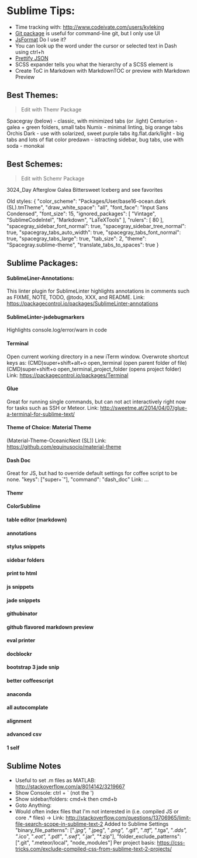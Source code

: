 # Sublime Tips:
- Time tracking with: http://www.codeivate.com/users/kyleking
- [Git package](https://github.com/kemayo/sublime-text-git/wiki) is useful for command-line git, but I only use UI
- [JsFormat](https://sublime.wbond.net/packages/JsFormat) Do I use it?
- You can look up the word under the cursor or selected text in Dash using ctrl+h
- [Prettify JSON](https://github.com/dzhibas/SublimePrettyJson)
- SCSS expander tells you what the hierarchy of a SCSS element is
- Create ToC in Markdown with Markdown​TOC or preview with Markdown​ Preview

## Best Themes:
> Edit with Themr Package

Spacegray (below) - classic, with minimized tabs (or .light)
Centurion - galea + green folders, small tabs
Numix - minimal linting, big orange tabs
Orchis Dark - use with solarized, sweet purple tabs
itg.flat.dark/light - big tabs and lots of flat color
predawn - istracting sidebar, bug tabs, use with soda - monokai

## Best Schemes:
> Edit with Schemr Package

3024_Day
Afterglow
Galea
Bittersweet
Iceberg
and see favorites

Old styles:
{
    "color_scheme": "Packages/User/base16-ocean.dark (SL).tmTheme",
    "draw_white_space": "all",
    "font_face": "Input Sans Condensed",
    "font_size": 15,
    "ignored_packages":
    [
        "Vintage",
        "SublimeCodeIntel",
        "Markdown",
        "LaTeXTools"
    ],
    "rulers":
    [
        80
    ],
    "spacegray_sidebar_font_normal": true,
    "spacegray_sidebar_tree_normal": true,
    "spacegray_tabs_auto_width": true,
    "spacegray_tabs_font_normal": true,
    "spacegray_tabs_large": true,
    "tab_size": 2,
    "theme": "Spacegray.sublime-theme",
    "translate_tabs_to_spaces": true
}

## Sublime Packages:

#### SublimeLiner-Annotations:
This linter plugin for SublimeLinter highlights annotations in comments such as FIXME, NOTE, TODO, @todo, XXX, and README.
Link: https://packagecontrol.io/packages/SublimeLinter-annotations

#### SublimeLinter-jsdebugmarkers
Highlights console.log/error/warn in code

#### Terminal
Open current working directory in a new iTerm window. Overwrote shortcut keys as:
(CMD)super+shift+alt+o 		open_terminal (open parent folder of file)
(CMD)super+shift+o 				open_terminal_project_folder (opens project folder)
Link: https://packagecontrol.io/packages/Terminal

#### Glue
Great for running single commands, but can not act interactively right now for tasks such as SSH or Meteor.
Link: http://sweetme.at/2014/04/07/glue-a-terminal-for-sublime-text/

#### Theme of Choice: Material Theme
(Material-Theme-OceanicNext (SL))
Link: https://github.com/equinusocio/material-theme

#### Dash Doc
Great for JS, but had to override default settings for coffee script to be none.
"keys": ["super+`"], "command": "dash_doc"
Link: ...


#### Themr
#### ColorSublime
#### table editor (markdown)
#### annotations
#### stylus snippets
#### sidebar folders
#### print to html
#### js snippets
#### jade snippets
#### githubinator
#### github flavored markdown preview
#### eval printer
#### docblockr
#### bootstrap 3 jade snip
#### better coffeescript
#### anaconda
#### all autocomplate
#### alignment
#### advanced csv
#### 1 self


## Sublime Notes
- Useful to set .m files as MATLAB: http://stackoverflow.com/a/8014142/3219667
- Show Console: ctrl + ` (not the ')
- Show sidebar/folders: cmd+k then cmd+b
- Goto Anything:
-	Would often index files that I'm not interested in (i.e. compiled JS or core .* files) ->
	Link: http://stackoverflow.com/questions/13706965/limit-file-search-scope-in-sublime-text-2
	Added to Sublime Settings
		"binary_file_patterns": ["*.jpg", "*.jpeg", "*.png", "*.gif", "*.ttf", "*.tga", "*.dds", "*.ico", "*.eot", "*.pdf", "*.swf", "*.jar", "*.zip"],
		"folder_exclude_patterns": [".git", ".meteor/local", "node_modules"]
	Per project basis: https://css-tricks.com/exclude-compiled-css-from-sublime-text-2-projects/